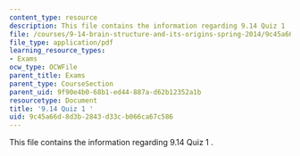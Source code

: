 ```yaml
---
content_type: resource
description: This file contains the information regarding 9.14 Quiz 1 .
file: /courses/9-14-brain-structure-and-its-origins-spring-2014/9c45a66d8d3b2843d33cb066ca67c586_MIT9_14S14_Quiz1.pdf
file_type: application/pdf
learning_resource_types:
- Exams
ocw_type: OCWFile
parent_title: Exams
parent_type: CourseSection
parent_uid: 9f90e4b0-68b1-ed44-887a-d62b12352a1b
resourcetype: Document
title: '9.14 Quiz 1 '
uid: 9c45a66d-8d3b-2843-d33c-b066ca67c586
---
```

This file contains the information regarding 9.14 Quiz 1 .

